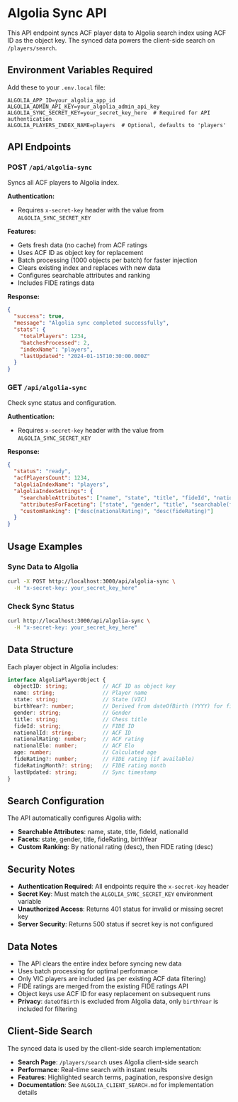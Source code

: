 # Algolia Sync API

This API endpoint syncs ACF player data to Algolia search index using ACF ID as the object key. The synced data powers the client-side search on `/players/search`.

## Environment Variables Required

Add these to your `.env.local` file:

```env
ALGOLIA_APP_ID=your_algolia_app_id
ALGOLIA_ADMIN_API_KEY=your_algolia_admin_api_key
ALGOLIA_SYNC_SECRET_KEY=your_secret_key_here  # Required for API authentication
ALGOLIA_PLAYERS_INDEX_NAME=players  # Optional, defaults to 'players'
```

## API Endpoints

### POST `/api/algolia-sync`

Syncs all ACF players to Algolia index.

**Authentication:**
- Requires `x-secret-key` header with the value from `ALGOLIA_SYNC_SECRET_KEY`

**Features:**
- Gets fresh data (no cache) from ACF ratings
- Uses ACF ID as object key for replacement
- Batch processing (1000 objects per batch) for faster injection
- Clears existing index and replaces with new data
- Configures searchable attributes and ranking
- Includes FIDE ratings data

**Response:**
```json
{
  "success": true,
  "message": "Algolia sync completed successfully",
  "stats": {
    "totalPlayers": 1234,
    "batchesProcessed": 2,
    "indexName": "players",
    "lastUpdated": "2024-01-15T10:30:00.000Z"
  }
}
```

### GET `/api/algolia-sync`

Check sync status and configuration.

**Authentication:**
- Requires `x-secret-key` header with the value from `ALGOLIA_SYNC_SECRET_KEY`

**Response:**
```json
{
  "status": "ready",
  "acfPlayersCount": 1234,
  "algoliaIndexName": "players",
  "algoliaIndexSettings": {
    "searchableAttributes": ["name", "state", "title", "fideId", "nationalId"],
    "attributesForFaceting": ["state", "gender", "title", "searchable(fideRating)", "birthYear"],
    "customRanking": ["desc(nationalRating)", "desc(fideRating)"]
  }
}
```

## Usage Examples

### Sync Data to Algolia
```bash
curl -X POST http://localhost:3000/api/algolia-sync \
  -H "x-secret-key: your_secret_key_here"
```

### Check Sync Status
```bash
curl http://localhost:3000/api/algolia-sync \
  -H "x-secret-key: your_secret_key_here"
```

## Data Structure

Each player object in Algolia includes:

```typescript
interface AlgoliaPlayerObject {
  objectID: string;           // ACF ID as object key
  name: string;               // Player name
  state: string;              // State (VIC)
  birthYear?: number;         // Derived from dateOfBirth (YYYY) for filtering/faceting
  gender: string;             // Gender
  title: string;              // Chess title
  fideId: string;             // FIDE ID
  nationalId: string;         // ACF ID
  nationalRating: number;     // ACF rating
  nationalElo: number;        // ACF Elo
  age: number;                // Calculated age
  fideRating?: number;        // FIDE rating (if available)
  fideRatingMonth?: string;   // FIDE rating month
  lastUpdated: string;        // Sync timestamp
}
```

## Search Configuration

The API automatically configures Algolia with:

- **Searchable Attributes**: name, state, title, fideId, nationalId
- **Facets**: state, gender, title, fideRating, birthYear
- **Custom Ranking**: By national rating (desc), then FIDE rating (desc)

## Security Notes

- **Authentication Required**: All endpoints require the `x-secret-key` header
- **Secret Key**: Must match the `ALGOLIA_SYNC_SECRET_KEY` environment variable
- **Unauthorized Access**: Returns 401 status for invalid or missing secret key
- **Server Security**: Returns 500 status if secret key is not configured

## Data Notes

- The API clears the entire index before syncing new data
- Uses batch processing for optimal performance
- Only VIC players are included (as per existing ACF data filtering)
- FIDE ratings are merged from the existing FIDE ratings API
- Object keys use ACF ID for easy replacement on subsequent runs
- **Privacy**: `dateOfBirth` is excluded from Algolia data, only `birthYear` is included for filtering

## Client-Side Search

The synced data is used by the client-side search implementation:

- **Search Page**: `/players/search` uses Algolia client-side search
- **Performance**: Real-time search with instant results
- **Features**: Highlighted search terms, pagination, responsive design
- **Documentation**: See `ALGOLIA_CLIENT_SEARCH.md` for implementation details
